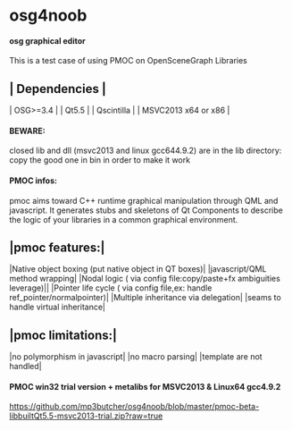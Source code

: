 # osg4noob
#### osg graphical editor
This is a test case of using PMOC on OpenSceneGraph Libraries 

| Dependencies |
-------------
| OSG>=3.4 |
| Qt5.5 |
| Qscintilla |
| MSVC2013 x64 or x86 |

#### BEWARE:
closed lib and dll (msvc2013 and linux gcc644.9.2) are in the lib directory:
copy the good one in bin in order to make it work

#### PMOC infos:
pmoc aims toward C++ runtime graphical manipulation through QML and javascript.
It generates stubs and  skeletons of  Qt Components to describe the logic of your libraries in a common graphical environment.

|pmoc features:|
-------------
|Native object boxing (put native object in QT boxes)|
|javascript/QML method wrapping|
|Nodal logic ( via config file:copy/paste+fx ambiguities leverage)||
|Pointer life cycle ( via config file,ex: handle ref_pointer/normalpointer)|
|Multiple inheritance via delegation|
|seams to handle virtual inheritance|

|pmoc limitations:|
-------------
|no polymorphism in javascript|
|no macro parsing|
|template are not handled|

#### PMOC win32 trial version + metalibs for MSVC2013 & Linux64 gcc4.9.2
https://github.com/mp3butcher/osg4noob/blob/master/pmoc-beta-libbuiltQt5.5-msvc2013-trial.zip?raw=true

